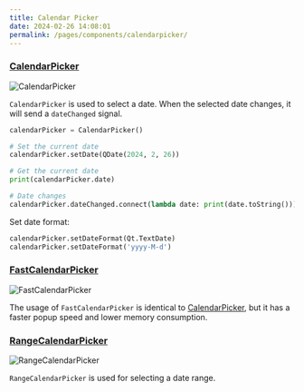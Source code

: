 ```yaml
---
title: Calendar Picker
date: 2024-02-26 14:08:01
permalink: /pages/components/calendarpicker/
---
```


### [CalendarPicker](https://pyqt-fluent-widgets.readthedocs.io/en/latest/autoapi/qfluentwidgets/components/date_time/calendar_picker/index.html#qfluentwidgets.components.date_time.calendar_picker.CalendarPicker)

![CalendarPicker](/img/components/calendarpicker/CalendarPicker.png)

`CalendarPicker` is used to select a date. When the selected date changes, it will send a `dateChanged` signal.

```python
calendarPicker = CalendarPicker()

# Set the current date
calendarPicker.setDate(QDate(2024, 2, 26))

# Get the current date
print(calendarPicker.date)

# Date changes
calendarPicker.dateChanged.connect(lambda date: print(date.toString()))
```

Set date format:

```python
calendarPicker.setDateFormat(Qt.TextDate)
calendarPicker.setDateFormat('yyyy-M-d')
```

### [FastCalendarPicker](https://pyqt-fluent-widgets.readthedocs.io/en/latest/autoapi/qfluentwidgets/components/date_time/calendar_picker/index.html#qfluentwidgets.components.date_time.calendar_picker.FastCalendarPicker)

![FastCalendarPicker](/img/components/calendarpicker/CalendarPicker.png)

The usage of `FastCalendarPicker` is identical to  [CalendarPicker](#calendarpicker), but it has a faster popup speed and lower memory consumption.

### [RangeCalendarPicker](https://qfluentwidgets.com/price)

![RangeCalendarPicker](/img/components/calendarpicker/RangeCalendarPicker.png)

`RangeCalendarPicker` is used for selecting a date range.